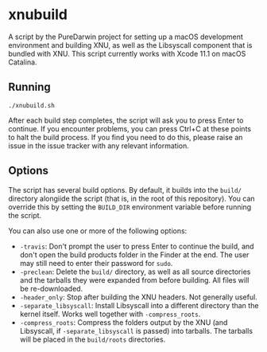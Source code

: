 # xnubuild

A script by the PureDarwin project for setting up a macOS development environment and building XNU, as well as the Libsyscall component that is bundled with XNU. This script currently works with Xcode 11.1 on macOS Catalina.

## Running

	./xnubuild.sh

After each build step completes, the script will ask you to press Enter to continue. If you encounter problems, you can press Ctrl+C at these points to halt the build process. If you find you need to do this, please raise an issue in the issue tracker with any relevant information.

## Options

The script has several build options. By default, it builds into the `build/` directory alongiide the script (that is, in the root of this repository). You can override this by setting the `BUILD_DIR` environment variable before running the script.

You can also use one or more of the following options:

* `-travis`: Don't prompt the user to press Enter to continue the build, and don't open the build products folder in the Finder at the end. The user may still need to enter their password for `sudo`.
* `-preclean`: Delete the `build/` directory, as well as all source directories and the tarballs they were expanded from before building. All files will be re-downloaded.
* `-header_only`: Stop after building the XNU headers. Not generally useful.
* `-separate_libsyscall`: Install Libsyscall into a different directory than the kernel itself. Works well together with `-compress_roots`.
* `-compress_roots`: Compress the folders output by the XNU (and Libsyscall, if `-separate_libsyscall` is passed) into tarballs. The tarballs will be placed in the `build/roots` directories.
